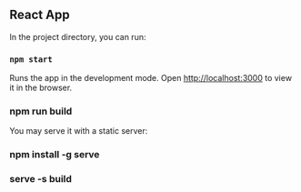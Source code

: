 

## React App

In the project directory, you can run:

### `npm start`

Runs the app in the development mode.
Open [http://localhost:3000](http://localhost:3000) to view it in the browser.

### npm run build

You may serve it with a static server:
### npm install -g serve
 
### serve -s build
